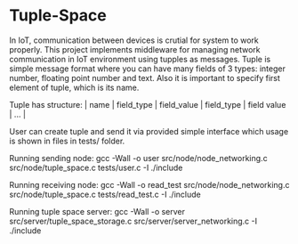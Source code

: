 # Tuple-Space
In IoT, communication between devices is crutial for system to work properly. This project implements middleware for managing network communication in IoT environment using tupples as messages. Tuple is simple message format where you can have many fields of 3 types: integer number, floating point number and text. Also it is important to specify first element of tuple, which is its name.

Tuple has structure:
| name | field_type | field_value | field_type | field value | ... |


User can create tuple and send it via provided simple interface which usage is shown in files in tests/ folder.

Running sending node:
gcc -Wall -o user src/node/node_networking.c src/node/tuple_space.c tests/user.c -I ./include

Running receiving node:
gcc -Wall -o read_test src/node/node_networking.c src/node/tuple_space.c tests/read_test.c -I ./include

Running tuple space server:
gcc -Wall -o server src/server/tuple_space_storage.c src/server/server_networking.c -I ./include

